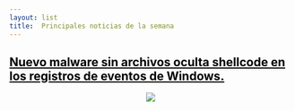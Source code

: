 ```yaml
---
layout: list
title:  Principales noticias de la semana 
---
```


<!-- ## <span style="color:black">Nuevo malware sin archivos oculta shellcode en los registros de eventos de Windows</span> -->
## <a href="https://rac00nsp.github.io/news/newsposts/" title="ir a noticia" style="color:black">Nuevo malware sin archivos oculta shellcode en los registros de eventos de Windows.</a> <!-- &nbsp; ![image](/assets/icons/logomalware.png)--> <!-- &nbsp; ![image](/assets/icons/rsz_python-logo.png) -->

<!--<li>
  <a href="https://dirtyc00n.github.io/news/newpost.md" class="h4 flip-title"><span>prueba</span></a>
  <time class="heading faded fine" datetime=""></time>
</li>--> 

<p align="center"><img src="https://Rac00nSP.github.io/assets/img/malware-ciberataques.jpg"></p>

